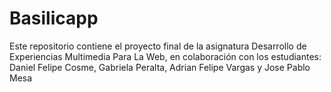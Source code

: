 # Basilicapp
Este repositorio contiene el proyecto final de la asignatura Desarrollo de Experiencias Multimedia Para La Web, en colaboración con los estudiantes: Daniel Felipe Cosme, Gabriela Peralta, Adrian Felipe Vargas y Jose Pablo Mesa

